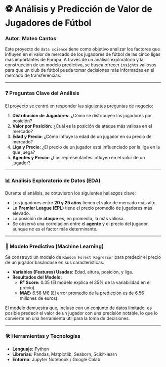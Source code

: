 # ⚽ Análisis y Predicción de Valor de Jugadores de Fútbol
### Autor: Mateo Cantos

Este proyecto de `data science` tiene como objetivo analizar los factores que influyen en el valor de mercado de los jugadores de fútbol de las cinco ligas más importantes de Europa. A través de un análisis exploratorio y la construcción de un modelo predictivo, se busca ofrecer `insights` valiosos para que un club de fútbol pueda tomar decisiones más informadas en el mercado de transferencias.

---

### ❓ Preguntas Clave del Análisis

El proyecto se centró en responder las siguientes preguntas de negocio:
1.  **Distribución de Jugadores:** ¿Cómo se distribuyen los jugadores por posición?
2.  **Valor por Posición:** ¿Cuál es la posición de ataque más valiosa en el mercado?
3.  **Edad y Precio:** ¿Cómo influye la edad de un jugador en su precio de mercado?
4.  **Liga y Precio:** ¿El precio de un jugador está influenciado por la liga en la que juega?
5.  **Agentes y Precio:** ¿Los representantes influyen en el valor de un jugador?

---

### 📊 Análisis Exploratorio de Datos (EDA)

Durante el análisis, se obtuvieron los siguientes hallazgos clave:
- Los jugadores entre **20 y 25 años** tienen el valor de mercado más alto.
- La **Premier League (EPL)** tiene el precio promedio de jugadores más elevado.
- La posición de **ataque** es, en promedio, la más valiosa.
- Se observó una correlación entre el **agente** y el precio del jugador, aunque no es el factor más determinante.

---

### 🤖 Modelo Predictivo (Machine Learning)

Se construyó un modelo de `Random Forest Regressor` para predecir el precio de un jugador basándose en sus características.

- **Variables (Features) Usadas:** Edad, altura, posición, y liga.
- **Resultados del Modelo:**
    - **R² Score:** 0.35 (El modelo explica el 35% de la variabilidad en el precio).
    - **MAE:** 6.56 M€ (El error promedio de la predicción es de 6.56 millones de euros).

El modelo demuestra que, incluso con un conjunto de datos limitado, es posible predecir el valor de un jugador con una precisión notable, lo que lo convierte en una herramienta útil para la toma de decisiones.

---

### 🛠️ Herramientas y Tecnologías

- **Lenguaje:** Python
- **Librerías:** Pandas, Matplotlib, Seaborn, Scikit-learn
- **Entorno:** Jupyter Notebook / Google Colab

